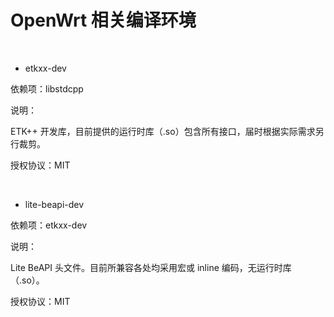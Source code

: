 # OpenWrt 相关编译环境

<br>

+ etkxx-dev

依赖项：libstdcpp

说明：

ETK++ 开发库，目前提供的运行时库（.so）包含所有接口，届时根据实际需求另行裁剪。

授权协议：MIT

<br>

+ lite-beapi-dev

依赖项：etkxx-dev

说明：

Lite BeAPI 头文件。目前所兼容各处均采用宏或 inline 编码，无运行时库（.so）。

授权协议：MIT

